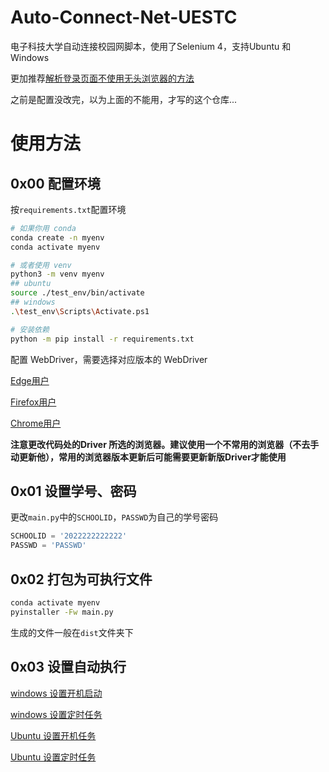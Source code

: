 # Auto-Connect-Net-UESTC
电子科技大学自动连接校园网脚本，使用了Selenium 4，支持Ubuntu 和 Windows

更加推荐[解析登录页面不使用无头浏览器的方法](https://github.com/b71db892/AutoLoginUESTC)

之前是配置没改完，以为上面的不能用，才写的这个仓库...

# 使用方法

## 0x00 配置环境

按`requirements.txt`配置环境

```bash
# 如果你用 conda
conda create -n myenv
conda activate myenv

# 或者使用 venv
python3 -m venv myenv
## ubuntu
source ./test_env/bin/activate
## windows
.\test_env\Scripts\Activate.ps1

# 安装依赖
python -m pip install -r requirements.txt
```

配置 WebDriver，需要选择对应版本的 WebDriver

[Edge用户](https://developer.microsoft.com/zh-cn/microsoft-edge/tools/webdriver/)

[Firefox用户](https://github.com/mozilla/geckodriver)

[Chrome用户](https://chromedriver.chromium.org/)

**注意更改代码处的Driver 所选的浏览器。建议使用一个不常用的浏览器（不去手动更新他），常用的浏览器版本更新后可能需要更新新版Driver才能使用**

## 0x01 设置学号、密码

更改`main.py`中的`SCHOOLID`，`PASSWD`为自己的学号密码

```python
SCHOOLID = '2022222222222'
PASSWD = 'PASSWD'
```

## 0x02 打包为可执行文件

```bash
conda activate myenv
pyinstaller -Fw main.py
```

生成的文件一般在`dist`文件夹下

## 0x03 设置自动执行

[windows 设置开机启动](https://support.microsoft.com/zh-cn/windows/%E5%9C%A8-windows-10-%E4%B8%AD%E6%B7%BB%E5%8A%A0%E5%9C%A8%E5%90%AF%E5%8A%A8%E6%97%B6%E8%87%AA%E5%8A%A8%E8%BF%90%E8%A1%8C%E7%9A%84%E5%BA%94%E7%94%A8-150da165-dcd9-7230-517b-cf3c295d89dd)

[windows 设置定时任务](https://zhuanlan.zhihu.com/p/430602325)

[Ubuntu 设置开机任务](https://zhuanlan.zhihu.com/p/496990810)

[Ubuntu 设置定时任务](https://zhuanlan.zhihu.com/p/350671948)

